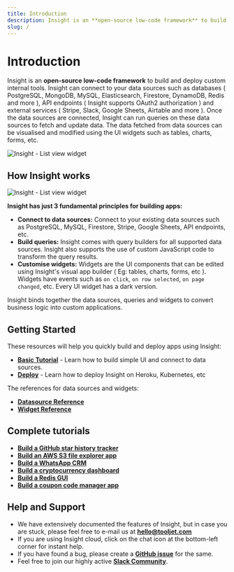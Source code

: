 ```yaml
---
title: Introduction
description: Insight is an **open-source low-code framework** to build and deploy custom internal tools. Insight can connect to your data sources such as databases ( PostgreSQL, MongoDB, MySQL, Elasticsearch, Firestore, DynamoDB, Redis and more ), API endpoints ( Insight supports OAuth2 authorization ) and external services ( Stripe, Slack, Google Sheets, Airtable and more ). Once the data sources are connected, Insight can run queries on these data sources to fetch and update data. The data fetched from data sources can be visualised and modified using the UI widgets such as tables, charts, forms, etc.
slug: /
---
```


# Introduction

Insight is an **open-source low-code framework** to build and deploy custom internal tools. Insight can connect to your data sources such as databases ( PostgreSQL, MongoDB, MySQL, Elasticsearch, Firestore, DynamoDB, Redis and more ), API endpoints ( Insight supports OAuth2 authorization ) and external services ( Stripe, Slack, Google Sheets, Airtable and more ). Once the data sources are connected, Insight can run queries on these data sources to fetch and update data. The data fetched from data sources can be visualised and modified using the UI widgets such as tables, charts, forms, etc.

<div style={{textAlign: 'center'}}>

![Insight - List view widget](/_images/insight2/introduction/githubstar.png)

</div>

## How Insight works

<div style={{textAlign: 'center'}}>

![Insight - List view widget](/img/introduction/how-it-works.png)

</div>

**Insight has just 3 fundamental principles for building apps:**

- **Connect to data sources:** Connect to your existing data sources such as PostgreSQL, MySQL, Firestore, Stripe, Google Sheets, API endpoints, etc.
- **Build queries:** Insight comes with query builders for all supported data sources. Insight also supports the use of custom JavaScript code to transform the query results.
- **Customise widgets:** Widgets are the UI components that can be edited using Insight's visual app builder ( Eg: tables, charts, forms, etc ). Widgets have events such as `on click`, `on row selected`, `on page changed`, etc. Every UI widget has a dark version.

Insight binds together the data sources, queries and widgets to convert business logic into custom applications.
## Getting Started

These resources will help you quickly build and deploy apps using Insight:

- **[Basic Tutorial](/docs/tutorial/creating-app)** - Learn how to build simple UI and connect to data sources.
- **[Deploy](/docs/setup/)** - Learn how to deploy Insight on Heroku, Kubernetes, etc

The references for data sources and widgets:

- **[Datasource Reference](/docs/data-sources/redis)**
- **[Widget Reference](/insight2/widgets/table/)**

## Complete tutorials
- **[Build a GitHub star history tracker](https://blog.tooljet.com/build-github-stars-history-app-in-5-minutes-using-low-code/)**
- **[Build an AWS S3 file explorer app](https://blog.tooljet.com/building-an-app-to-view-and-upload-files-in-aws-s3-bucket/)**
- **[Build a WhatsApp CRM](https://blog.tooljet.com/build-a-whatsapp-crm-using-tooljet-within-10-mins/)**
- **[Build a cryptocurrency dashboard](https://blog.tooljet.com/how-to-build-a-cryptocurrency-dashboard-in-10-minutes/)**
- **[Build a Redis GUI](https://blog.tooljet.com/building-a-redis-gui-using-tooljet-in-5-minutes/)**
- **[Build a coupon code manager app](https://blog.tooljet.com/build-a-coupon-code-manager-app-in-10-minutes/)**

## Help and Support
- We have extensively documented the features of Insight, but in case you are stuck, please feel free to e-mail us at **hello@tooljet.com**
- If you are using Insight cloud, click on the chat icon at the bottom-left corner for instant help.
- If you have found a bug, please create a **[GitHub issue](https://github.com/Insight/Insight/issues)** for the same.
- Feel free to join our highly active **[Slack Community](https://join.slack.com/t/tooljet/shared_invite/zt-r2neyfcw-KD1COL6t2kgVTlTtAV5rtg)**.
